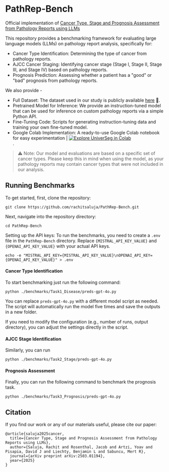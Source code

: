# PathRep-Bench

Official implementation of [Cancer Type, Stage and Prognosis Assessment from Pathology Reports using LLMs](https://arxiv.org/abs/2503.01194)

This repository provides a benchmarking framework for evaluating large language models (LLMs) on pathology report analysis, specifically for:
- Cancer Type Identification: Determining the type of cancer from pathology reports.
- AJCC Cancer Staging: Identifying cancer stage (Stage I, Stage II, Stage III, and Stage IV) based on pathology reports.
- Prognosis Prediction: Assessing whether a patient has a "good" or "bad" prognosis from pathology reports.

We also provide -

- Full Dataset: The dataset used in our study is publicly available [here](https://huggingface.co/datasets/rosenthal/tcga-path-notes) 🤗.
- Pretrained Model for Inference: We provide an instruction-tuned model that can be used for inference on custom pathology reports via a simple Python API.
- Fine-Tuning Code: Scripts for generating instruction-tuning data and training your own fine-tuned model.
- Google Colab Implementation: A ready-to-use Google Colab notebook for easy experimentation | [![Explore UniverSeg in Colab](https://colab.research.google.com/assets/colab-badge.svg)](https://colab.research.google.com/drive/NEEDTODO)<br>. 

> ⚠️ Note: Our model and evaluations are based on a specific set of cancer types. Please keep this in mind when using the model, as your pathology reports may contain cancer types that were not included in our analysis.

## Running Benchmarks

To get started, first, clone the repository:

```
git clone https://github.com/rachitsaluja/PathRep-Bench.git
```

Next, navigate into the repository directory:

```
cd PathRep-Bench
```

Setting up the API keys: To run the benchmarks, you need to create a `.env` file in the `PathRep-Bench` directory. Replace `{MISTRAL_API_KEY_VALUE}` and `{OPENAI_API_KEY_VALUE}` with your actual API keys.

```
echo -e "MISTRAL_API_KEY={MISTRAL_API_KEY_VALUE}\nOPENAI_API_KEY={OPENAI_API_KEY_VALUE}" > .env
```

#### Cancer Type Identification

To start benchmarking just run the following command:

```
python ./benchmarks/Task1_Disease/preds-gpt-4o.py
```

You can replace `preds-gpt-4o.py` with a different model script as needed. The script will automatically run the model five times and save the outputs in a new folder.

If you need to modify the configuration (e.g., number of runs, output directory), you can adjust the settings directly in the script.

#### AJCC Stage Identification

Similarly, you can run 

```
python ./benchmarks/Task2_Stage/preds-gpt-4o.py
```

#### Prognosis Assessment

Finally, you can run the following command to benchmark the prognosis task. 

```
python ./benchmarks/Task3_Prognosis/preds-gpt-4o.py
```

## Citation

If you find our work or any of our materials useful, please cite our paper:

```
@article{saluja2025cancer,
  title={Cancer Type, Stage and Prognosis Assessment from Pathology Reports using LLMs},
  author={Saluja, Rachit and Rosenthal, Jacob and Artzi, Yoav and Pisapia, David J and Liechty, Benjamin L and Sabuncu, Mert R},
  journal={arXiv preprint arXiv:2503.01194},
  year={2025}
}
```